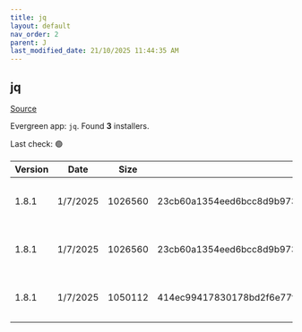 ```yaml
---
title: jq
layout: default
nav_order: 2
parent: J
last_modified_date: 21/10/2025 11:44:35 AM
---
```


## jq

[Source](https://jqlang.github.io/jq/)

Evergreen app: `jq`. Found **3** installers.

Last check: 🟢

| Version | Date     | Size    | Sha256                                                           | Architecture | InstallerType | Type | URI                                                                                                                                                          |
| ------- | -------- | ------- | ---------------------------------------------------------------- | ------------ | ------------- | ---- | ------------------------------------------------------------------------------------------------------------------------------------------------------------ |
| 1.8.1   | 1/7/2025 | 1026560 | 23cb60a1354eed6bcc8d9b9735e8c7b388cd1fdcb75726b93bc299ef22dd9334 | x64          | Default       | exe  | [https://github.com/jqlang/jq/releases/download/jq-1.8.1/jq-win64.exe](https://github.com/jqlang/jq/releases/download/jq-1.8.1/jq-win64.exe)                 |
| 1.8.1   | 1/7/2025 | 1026560 | 23cb60a1354eed6bcc8d9b9735e8c7b388cd1fdcb75726b93bc299ef22dd9334 | x64          | Default       | exe  | [https://github.com/jqlang/jq/releases/download/jq-1.8.1/jq-windows-amd64.exe](https://github.com/jqlang/jq/releases/download/jq-1.8.1/jq-windows-amd64.exe) |
| 1.8.1   | 1/7/2025 | 1050112 | 414ec99417830178bd2f6e77fc78b34de3b12fc6b6c3229f07038c5811307124 | x86          | Default       | exe  | [https://github.com/jqlang/jq/releases/download/jq-1.8.1/jq-windows-i386.exe](https://github.com/jqlang/jq/releases/download/jq-1.8.1/jq-windows-i386.exe)   |
